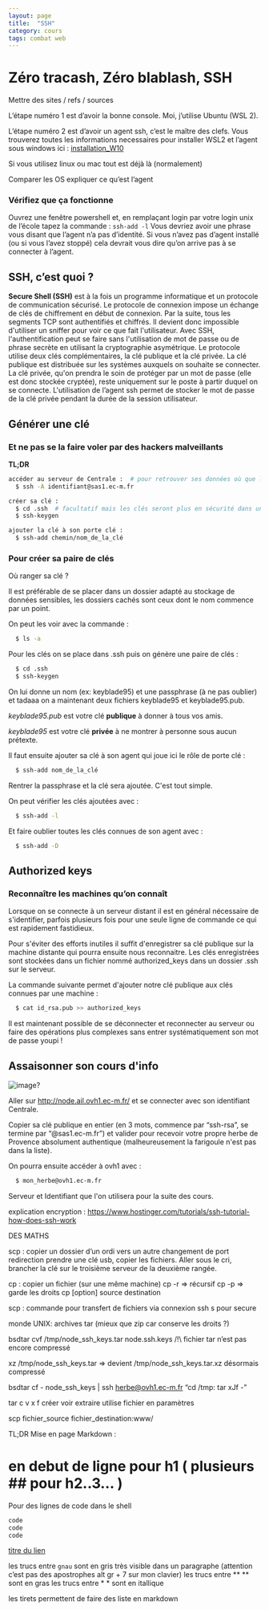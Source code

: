 ```yaml
---
layout: page
title:  "SSH"
category: cours
tags: combat web
---
```



# Zéro tracash, Zéro blablash, SSH

Mettre des sites / refs / sources

L’étape numéro 1 est d’avoir la bonne console. Moi, j’utilise Ubuntu (WSL 2).

L’étape numéro 2 est d’avoir un agent ssh, c’est le maître des clefs. 
Vous trouverez toutes les informations necessaires pour installer WSL2 et l’agent sous windows ici : [installation_W10](https://francoisbrucker.github.io/cours_informatique/cours/dfs/installation_W10.html)

Si vous utilisez linux ou mac tout est déjà là (normalement)

Comparer les OS expliquer ce qu’est l’agent

### Vérifiez que ça fonctionne
Ouvrez une fenêtre powershell et, en remplaçant login par votre login unix de l’école tapez la commande : `ssh-add -l`
Vous devriez avoir une phrase vous disant que l’agent n’a pas d’identité. Si vous n’avez pas d’agent installé (ou si vous l’avez stoppé) cela devrait vous dire qu’on arrive pas à se connecter à l’agent.
 
## SSH, c’est quoi ?
**Secure Shell (SSH)** est à la fois un programme informatique et un protocole de communication sécurisé. Le protocole de connexion impose un échange de clés de chiffrement en début de connexion. Par la suite, tous les segments TCP sont authentifiés et chiffrés. Il devient donc impossible d'utiliser un sniffer pour voir ce que fait l'utilisateur.
Avec SSH, l'authentification peut se faire sans l'utilisation de mot de passe ou de phrase secrète en utilisant la cryptographie asymétrique. Le protocole utilise deux clés complémentaires, la clé publique et la clé privée.
La clé publique est distribuée sur les systèmes auxquels on souhaite se connecter. La clé privée, qu'on prendra le soin de protéger par un mot de passe (elle est donc stockée cryptée), reste uniquement sur le poste à partir duquel on se connecte. L'utilisation de l’agent ssh permet de stocker le mot de passe de la clé privée pendant la durée de la session utilisateur.
 


## Générer une clé

### Et ne pas se la faire voler par des hackers malveillants

**TL;DR**
~~~sh
accéder au serveur de Centrale :  # pour retrouver ses données où que l'on soit 
  $ ssh -A identifiant@sas1.ec-m.fr

créer sa clé :
  $ cd .ssh  # facultatif mais les clés seront plus en sécurité dans un dossier protégé 
  $ ssh-keygen

ajouter la clé à son porte clé :
  $ ssh-add chemin/nom_de_la_clé
~~~
### Pour créer sa paire de clés
Où ranger sa clé ?

Il est préférable de se placer dans un dossier adapté au stockage de données sensibles, les dossiers cachés sont ceux dont le nom commence par un point.

On peut les voir avec la commande : 
~~~sh
  $ ls -a
~~~
Pour les clés on se place dans .ssh puis on génère une paire de clés : 
~~~sh
  $ cd .ssh
  $ ssh-keygen
~~~

On lui donne un nom (ex: keyblade95) et une passphrase (à ne pas oublier) et tadaaa on a maintenant deux fichiers keyblade95 et keyblade95.pub.

*keyblade95.pub* est votre clé **publique** à donner à tous vos amis.

*keyblade95* est votre clé **privée** à ne montrer à personne sous aucun prétexte.

Il faut ensuite ajouter sa clé à son agent qui joue ici le rôle de porte clé : 
~~~sh
  $ ssh-add nom_de_la_clé
~~~
Rentrer la passphrase et la clé sera ajoutée. C'est tout simple.

On peut vérifier les clés ajoutées avec :

~~~sh 
  $ ssh-add -l
~~~

Et faire oublier toutes les clés connues de son agent avec : 
~~~sh
  $ ssh-add -D 
~~~

## Authorized keys
### Reconnaître les machines qu’on connaît

Lorsque on se connecte à un serveur distant il est en général nécessaire de s'identifier, parfois plusieurs fois pour une seule ligne de commande ce qui est rapidement fastidieux. 

Pour s'éviter des efforts inutiles il suffit d'enregistrer sa clé publique sur la machine distante qui pourra ensuite nous reconnaitre.
Les clés enregistrées sont stockées dans un fichier nommé authorized_keys dans un dossier .ssh sur le serveur.

La commande suivante permet d'ajouter notre clé publique aux clés connues par une machine :
~~~sh 
  $ cat id_rsa.pub >> authorized_keys
~~~
Il est maintenant possible de se déconnecter et reconnecter au serveur ou faire des opérations plus complexes sans entrer systématiquement son mot de passe youpi !

## Assaisonner son cours d'info
![image?]({{"images/seasonning.png"}})

Aller sur http://node.ail.ovh1.ec-m.fr/ et se connecter avec son identifiant Centrale.

Copier sa clé publique en entier (en 3 mots, commence par “ssh-rsa”, se termine par “@sas1.ec-m.fr”) et valider pour recevoir votre propre herbe de Provence absolument authentique (malheureusement la farigoule n'est pas dans la liste).

On pourra ensuite accéder à ovh1 avec :
~~~sh
  $ mon_herbe@ovh1.ec-m.fr
~~~

Serveur et Identifiant que l'on utilisera pour la suite des cours.


explication encryption : https://www.hostinger.com/tutorials/ssh-tutorial-how-does-ssh-work

DES MATHS


scp  : copier un dossier d’un ordi vers un autre
changement de port redirection
prendre une clé usb, copier les fichiers.
Aller sous le cri, brancher la clé sur le troisième serveur de la deuxième rangée.





cp : copier un fichier (sur une même machine)
cp -r => récursif
cp -p => garde les droits
cp [option] source destination

scp : commande pour transfert de fichiers via connexion ssh
s pour secure

monde UNIX: archives tar (mieux que zip car conserve les droits ?)

bsdtar cvf /tmp/node_ssh_keys.tar node.ssh.keys
/!\ fichier tar n’est pas encore compressé

xz /tmp/node_ssh_keys.tar
=> devient /tmp/node_ssh_keys.tar.xz
désormais compressé

bsdtar cf - node_ssh_keys | ssh herbe@ovh1.ec-m.fr “cd /tmp: tar xJf -”

tar      c        v         x           f
       créer   voir  extraire  utilise
                                      fichier en paramètres


scp fichier_source fichier_destination:www/


TL;DR
Mise en page Markdown : 

# en debut de ligne pour h1 ( plusieurs ## pour h2..3… )

Pour des lignes de code dans le shell
~~~sh
code
code 
code
~~~

[titre du lien](http:...)

les trucs entre `gnau` sont en gris très visible dans un paragraphe (attention c’est pas des apostrophes alt gr + 7 sur mon clavier)
les trucs entre ** ** sont en gras
les trucs entre * * sont en itallique

les tirets 
permettent
de faire 
des liste 
en markdown


